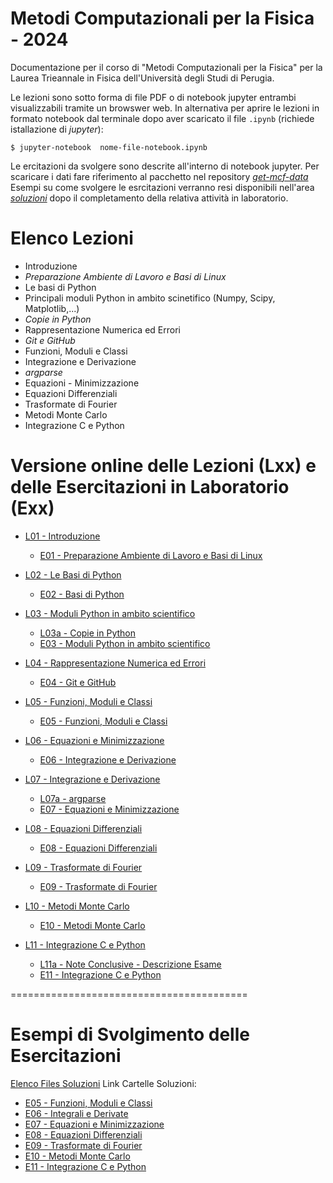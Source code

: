 # Metodi Computazionali per la Fisica - 2024

Documentazione per il corso di "Metodi Computazionali per la Fisica"
per la Laurea Trieannale in Fisica dell'Università degli Studi di Perugia.

Le lezioni sono sotto forma di file PDF o di notebook jupyter entrambi visualizzabili tramite un browswer web.
In alternativa per aprire le lezioni in formato notebook dal terminale dopo aver scaricato il file `.ipynb` (richiede istallazione di _jupyter_):

    $ jupyter-notebook  nome-file-notebook.ipynb

    

Le ercitazioni da svolgere sono descrite all'interno di notebook jupyter.
Per scaricare i dati fare riferimento al pacchetto nel repository [*get-mcf-data*](https://github.com/s-germani/get-mcf-data)
Esempi su come svolgere le esrcitazioni verranno resi disponibili nell'area [*soluzioni*](https://github.com/s-germani/metodi-computazionali-fisica-2024/tree/main/soluzioni) dopo il completamento della relativa attività in laboratorio.


Elenco Lezioni
==============
* Introduzione
* *Preparazione Ambiente di Lavoro e Basi di Linux*
* Le basi di Python
* Principali moduli Python in ambito scinetifico (Numpy, Scipy, Matplotlib,...)
* *Copie in Python*
* Rappresentazione Numerica ed Errori
* *Git e GitHub*
* Funzioni, Moduli e Classi
* Integrazione e Derivazione
* *argparse*
* Equazioni - Minimizzazione
* Equazioni Differenziali
* Trasformate di Fourier
* Metodi Monte Carlo
* Integrazione C e Python




Versione online delle Lezioni (Lxx)  e delle Esercitazioni in Laboratorio (Exx)
=========================================
* [L01  - Introduzione](slides/L01_MetodiComputazionali_Intro.pdf)
  * [E01 - Preparazione Ambiente di Lavoro e Basi di Linux](slides/E01_Terminale_Linux.pdf)

* [L02  - Le Basi di Python](notebooks/lezioni/L02_BasiPython.ipynb)
  * [E02 - Basi di Python](notebooks/esercitazioni/E02_BasiPython.ipynb)
  
* [L03  - Moduli Python in ambito scientifico](notebooks/lezioni/L03_NumpyScipyMatplotlib.ipynb)
  * [L03a - Copie in Python](notebooks/lezioni/L03a_PythonCopy.ipynb)
  * [E03 - Moduli Python in ambito scientifico ](notebooks/esercitazioni/E03_NumpyScipyMatplotlib.ipynb)

* [L04  - Rappresentazione Numerica ed Errori](notebooks/lezioni/L04_Rappresentazioni_ed_Errori_Numerici.ipynb)
  * [E04 - Git e GitHub](notebooks/esercitazioni/E04_Github.ipynb)

* [L05  - Funzioni, Moduli e Classi](notebooks/lezioni/L05_Funzioni_Moduli_e_Classi.ipynb)
  * [E05 - Funzioni, Moduli e Classi](notebooks/esercitazioni/E05_Funzioni_Moduli_e_Classi.ipynb)

* [L06  - Equazioni e Minimizzazione](notebooks/lezioni/L06_Equazioni_Minimizzazione.ipynb)
  * [E06 - Integrazione e Derivazione](notebooks/esercitazioni/E06_Integrazione_e_Derivazione.ipynb)

* [L07  - Integrazione e Derivazione](notebooks/lezioni/L07_Integrazione_e_Derivazione.ipynb)
  * [L07a - argparse](notebooks/lezioni/L07a_argparse.ipynb)
  * [E07 - Equazioni e Minimizzazione](notebooks/esercitazioni/E07_Equazioni_Minimizzazione.ipynb)

* [L08  - Equazioni Differenziali](notebooks/lezioni/L08_EquazioniDifferenziali.ipynb)
  * [E08 - Equazioni Differenziali](notebooks/esercitazioni/E08_EquazioniDifferenziali.ipynb)

* [L09  - Trasformate di Fourier](notebooks/lezioni/L09_TrasformateFourier.ipynb)
  * [E09 - Trasformate di Fourier](notebooks/esercitazioni/E09_TrasformateFourier.ipynb)

* [L10  - Metodi Monte Carlo](notebooks/lezioni/L10_MonteCarlo.ipynb)
  * [E10 - Metodi Monte Carlo](notebooks/esercitazioni/E10_MonteCarlo.ipynb)

* [L11  - Integrazione C e Python](notebooks/lezioni/L11_CePython.ipynb)
  * [L11a - Note Conclusive - Descrizione Esame](notebooks/lezioni/L11a_NoteConclusive_DescrizioneEsame.ipynb)
  * [E11 - Integrazione C e Python](notebooks/esercitazioni/E11_C-Python.ipynb)





=========================================



Esempi di Svolgimento delle Esercitazioni
=========================================

[Elenco Files Soluzioni](soluzioni/ELENCO_SOLUZIONI.md)
Link Cartelle Soluzioni:


* [E05 - Funzioni, Moduli e Classi](soluzioni/E05)
* [E06 - Integrali e Derivate](soluzioni/E06)
* [E07 - Equazioni e Minimizzazione](soluzioni/E07)
* [E08 - Equazioni Differenziali](soluzioni/E08)
* [E09 - Trasformate di Fourier](soluzioni/E09)
* [E10 - Metodi Monte Carlo](soluzioni/E10)
* [E11 - Integrazione C e Python](soluzioni/E11)

